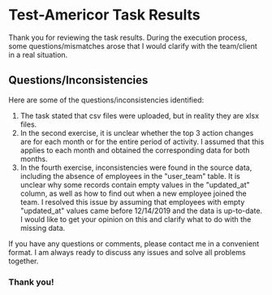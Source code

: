 # Test-Americor Task Results
Thank you for reviewing the task results. 
During the execution process, some questions/mismatches arose that I would clarify with the team/client in a real situation.

## Questions/Inconsistencies
Here are some of the questions/inconsistencies identified:

1. The task stated that csv files were uploaded, but in reality they are xlsx files.
2. In the second exercise, it is unclear whether the top 3 action changes are for each month or for the entire period of activity. I assumed that this applies to each month and obtained the corresponding data for both months.
3. In the fourth exercise, inconsistencies were found in the source data, including the absence of employees in the "user_team" table. It is unclear why some records contain empty values in the "updated_at" column, as well as how to find out when a new employee joined the team. I resolved this issue by assuming that employees with empty "updated_at" values came before 12/14/2019 and the data is up-to-date. I would like to get your opinion on this and clarify what to do with the missing data.

If you have any questions or comments, please contact me in a convenient format. I am always ready to discuss any issues and solve all problems together.
### Thank you!
